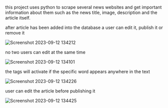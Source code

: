this project uses python to scrape several news websites and get important information about them such as the news title, image, description and the article itself.

after article has been added into the database a user can edit it, publish it or remove it

![Screenshot 2023-09-12 134212](https://github.com/heldernunes1905/pap_news_scrape_tool/assets/79063381/213d73ed-065c-4174-bce0-05e3e911bc3f)


no two users can edit at the same time

![Screenshot 2023-09-12 134101](https://github.com/heldernunes1905/pap_news_scrape_tool/assets/79063381/f9e2f89c-5b43-4710-a307-1826fe4bd43a)


the tags will activate if the specific word appears anywhere in the text

![Screenshot 2023-09-12 134226](https://github.com/heldernunes1905/pap_news_scrape_tool/assets/79063381/d8ed4d5a-dce1-4835-b866-78089cdfee91)


user can edit the article before publishing it

![Screenshot 2023-09-12 134425](https://github.com/heldernunes1905/pap_news_scrape_tool/assets/79063381/f8bcee05-ac2f-4917-8d36-032a7c0c3548)

